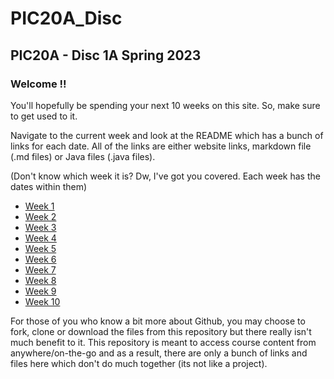 # PIC20A_Disc

## PIC20A - Disc 1A Spring 2023

### Welcome !!

You'll hopefully be spending your next 10 weeks on this site. So, make sure to get used to it.

Navigate to the current week and look at the README which has a bunch of links for each date. All of the links are either website links, markdown file (.md files) or Java files (.java files).

(Don't know which week it is? Dw, I've got you covered. Each week has the dates within them)
- [Week 1](Week_1)
- [Week 2](Week_2)
- [Week 3](Week_3)
- [Week 4](Week_4)
- [Week 5](Week_5)
- [Week 6](Week_6)
- [Week 7](Week_7)
- [Week 8](Week_8)
- [Week 9](Week_9)
- [Week 10](Week_10)

For those of you who know a bit more about Github, you may choose to fork, clone or download the files from this repository but there really isn't much benefit to it. This repository is meant to access course content from anywhere/on-the-go and as a result, there are only a bunch of links and files here which don't do much together (its not like a project).

